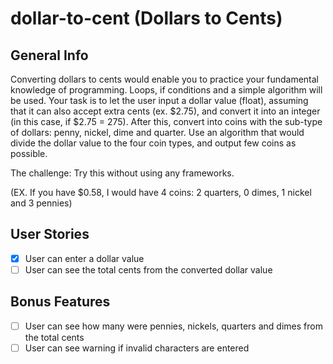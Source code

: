 # dollar-to-cent (Dollars to Cents)

## General Info

Converting dollars to cents would enable you to practice your fundamental knowledge of programming. Loops, if conditions and a simple algorithm will be used. Your task is to let the user input a dollar value (float), assuming that it can also accept extra cents (ex. $2.75), and convert it into an integer (in this case, if $2.75 = 275). After this, convert into coins with the sub-type of dollars: penny, nickel, dime and quarter. Use an algorithm that would divide the dollar value to the four coin types, and output few coins as possible.

The challenge: Try this without using any frameworks.

(EX. If you have $0.58, I would have 4 coins: 2 quarters, 0 dimes, 1 nickel and 3 pennies)

## User Stories

* [X] User can enter a dollar value
* [ ] User can see the total cents from the converted dollar value

## Bonus Features

* [ ] User can see how many were pennies, nickels, quarters and dimes from the total cents
* [ ] User can see warning if invalid characters are entered 
